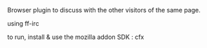 Browser plugin to discuss with the other visitors of the same page.

using ff-irc

to run, install & use the mozilla addon SDK : cfx
